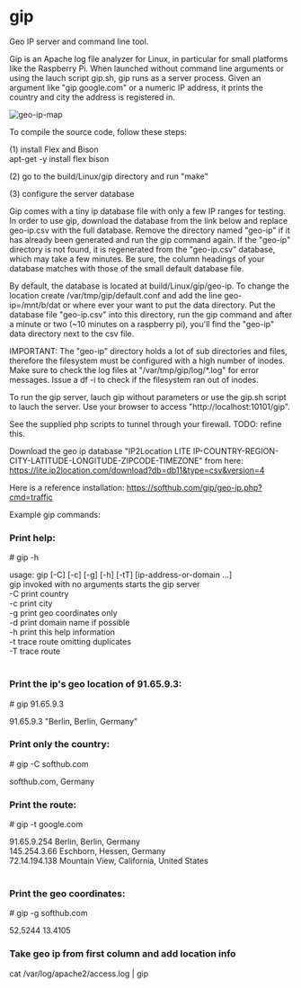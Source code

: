 # gip

Geo IP server and command line tool.

Gip is an Apache log file analyzer for Linux, in particular for small platforms like the Raspberry Pi.
When launched without command line arguments or using the lauch script gip.sh, gip runs as a server process.
Given an argument like "gip google.com" or a numeric IP address, it prints the country and city the address is registered in.

![geo-ip-map](https://user-images.githubusercontent.com/61689577/121388466-cdf44500-c94b-11eb-94d5-c2f28d808f25.png)

To compile the source code, follow these steps:

(1) install Flex and Bison<br/>
    apt-get -y install flex bison<br/>

(2) go to the build/Linux/gip directory and run "make"

(3) configure the server database

Gip comes with a tiny ip database file with only a few IP ranges for testing. In order to use gip, download the
database from the link below and replace geo-ip.csv with the full database. Remove the directory named "geo-ip" if
it has already been generated and run the gip command again. If the "geo-ip" directory is not found, it is regenerated
from the "geo-ip.csv" database, which may take a few minutes. Be sure, the column headings of your database matches with
those of the small default database file.

By default, the database is located at build/Linux/gip/geo-ip. To change the location create /var/tmp/gip/default.conf
and add the line geo-ip=/mnt/b/dat or where ever your want to put the data directory. Put the database file
"geo-ip.csv" into this directory, run the gip command and after a minute or two (~10 minutes on a raspberry pi), you'll
find the "geo-ip" data directory next to the csv file.

IMPORTANT: The "geo-ip" directory holds a lot of sub directories and files, therefore the filesystem must be configured
with a high number of inodes. Make sure to check the log files at "/var/tmp/gip/log/*.log" for error messages. Issue
a df -i to check if the filesystem ran out of inodes.

To run the gip server, lauch gip without parameters or use the gip.sh script to lauch the server.
Use your browser to access "http://localhost:10101/gip".

See the supplied php scripts to tunnel through your firewall. TODO: refine this.

Download the geo ip database "IP2Location LITE IP-COUNTRY-REGION-CITY-LATITUDE-LONGITUDE-ZIPCODE-TIMEZONE"
from here: https://lite.ip2location.com/download?db=db11&type=csv&version=4

Here is a reference installation: https://softhub.com/gip/geo-ip.php?cmd=traffic

Example gip commands:

<h3>Print help:</h3>
<p># gip -h</p>
usage: gip [-C] [-c] [-g] [-h] [-tT] [ip-address-or-domain ...]<br/>
       gip invoked with no arguments starts the gip server<br/>
       -C print country<br/>
       -c print city<br/>
       -g print geo coordinates only<br/>
       -d print domain name if possible<br/>
       -h print this help information<br/>
       -t trace route omitting duplicates<br/>
       -T trace route<br/>
<br/>
<h3>Print the ip's geo location of 91.65.9.3:</h3>
<p># gip 91.65.9.3</p>
91.65.9.3 "Berlin, Berlin, Germany"
<br/>
<h3>Print only the country:</h3>
<p># gip -C softhub.com</p>
softhub.com, Germany
<br/>
<h3>Print the route:</h3>
<p># gip -t google.com</p>
91.65.9.254 Berlin, Berlin, Germany<br/>
145.254.3.66 Eschborn, Hessen, Germany<br/>
72.14.194.138 Mountain View, California, United States<br/>
<br/>
<h3>Print the geo coordinates:</h3>
<p># gip -g softhub.com</p>
52.5244 13.4105
<br/>
<h3>Take geo ip from first column and add location info</h3>
<p>cat /var/log/apache2/access.log | gip</p>
<br/>
